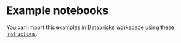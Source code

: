 # Example notebooks

You can import this examples in Databricks workspace using [these instructions](https://docs.databricks.com/notebooks/notebooks-manage.html#import-a-notebook).